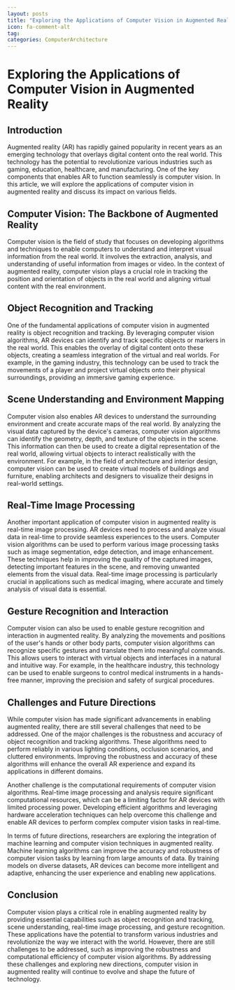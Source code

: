 ```yaml
---
layout: posts
title: "Exploring the Applications of Computer Vision in Augmented Reality"
icon: fa-comment-alt
tag:      
categories: ComputerArchitecture
---
```



# Exploring the Applications of Computer Vision in Augmented Reality

## Introduction

Augmented reality (AR) has rapidly gained popularity in recent years as an emerging technology that overlays digital content onto the real world. This technology has the potential to revolutionize various industries such as gaming, education, healthcare, and manufacturing. One of the key components that enables AR to function seamlessly is computer vision. In this article, we will explore the applications of computer vision in augmented reality and discuss its impact on various fields.

## Computer Vision: The Backbone of Augmented Reality

Computer vision is the field of study that focuses on developing algorithms and techniques to enable computers to understand and interpret visual information from the real world. It involves the extraction, analysis, and understanding of useful information from images or video. In the context of augmented reality, computer vision plays a crucial role in tracking the position and orientation of objects in the real world and aligning virtual content with the real environment.

## Object Recognition and Tracking

One of the fundamental applications of computer vision in augmented reality is object recognition and tracking. By leveraging computer vision algorithms, AR devices can identify and track specific objects or markers in the real world. This enables the overlay of digital content onto these objects, creating a seamless integration of the virtual and real worlds. For example, in the gaming industry, this technology can be used to track the movements of a player and project virtual objects onto their physical surroundings, providing an immersive gaming experience.

## Scene Understanding and Environment Mapping

Computer vision also enables AR devices to understand the surrounding environment and create accurate maps of the real world. By analyzing the visual data captured by the device's cameras, computer vision algorithms can identify the geometry, depth, and texture of the objects in the scene. This information can then be used to create a digital representation of the real world, allowing virtual objects to interact realistically with the environment. For example, in the field of architecture and interior design, computer vision can be used to create virtual models of buildings and furniture, enabling architects and designers to visualize their designs in real-world settings.

## Real-Time Image Processing

Another important application of computer vision in augmented reality is real-time image processing. AR devices need to process and analyze visual data in real-time to provide seamless experiences to the users. Computer vision algorithms can be used to perform various image processing tasks such as image segmentation, edge detection, and image enhancement. These techniques help in improving the quality of the captured images, detecting important features in the scene, and removing unwanted elements from the visual data. Real-time image processing is particularly crucial in applications such as medical imaging, where accurate and timely analysis of visual data is essential.

## Gesture Recognition and Interaction

Computer vision can also be used to enable gesture recognition and interaction in augmented reality. By analyzing the movements and positions of the user's hands or other body parts, computer vision algorithms can recognize specific gestures and translate them into meaningful commands. This allows users to interact with virtual objects and interfaces in a natural and intuitive way. For example, in the healthcare industry, this technology can be used to enable surgeons to control medical instruments in a hands-free manner, improving the precision and safety of surgical procedures.

## Challenges and Future Directions

While computer vision has made significant advancements in enabling augmented reality, there are still several challenges that need to be addressed. One of the major challenges is the robustness and accuracy of object recognition and tracking algorithms. These algorithms need to perform reliably in various lighting conditions, occlusion scenarios, and cluttered environments. Improving the robustness and accuracy of these algorithms will enhance the overall AR experience and expand its applications in different domains.

Another challenge is the computational requirements of computer vision algorithms. Real-time image processing and analysis require significant computational resources, which can be a limiting factor for AR devices with limited processing power. Developing efficient algorithms and leveraging hardware acceleration techniques can help overcome this challenge and enable AR devices to perform complex computer vision tasks in real-time.

In terms of future directions, researchers are exploring the integration of machine learning and computer vision techniques in augmented reality. Machine learning algorithms can improve the accuracy and robustness of computer vision tasks by learning from large amounts of data. By training models on diverse datasets, AR devices can become more intelligent and adaptive, enhancing the user experience and enabling new applications.

## Conclusion

Computer vision plays a critical role in enabling augmented reality by providing essential capabilities such as object recognition and tracking, scene understanding, real-time image processing, and gesture recognition. These applications have the potential to transform various industries and revolutionize the way we interact with the world. However, there are still challenges to be addressed, such as improving the robustness and computational efficiency of computer vision algorithms. By addressing these challenges and exploring new directions, computer vision in augmented reality will continue to evolve and shape the future of technology.